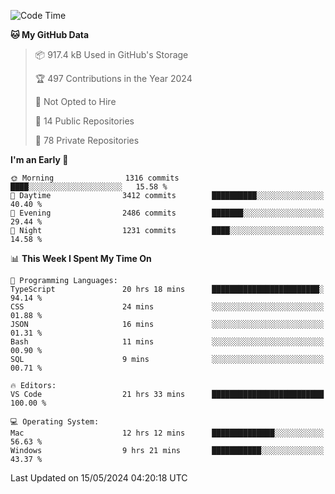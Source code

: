 <!--START_SECTION:waka-->
![Code Time](http://img.shields.io/badge/Code%20Time-5%2C644%20hrs%2010%20mins-blue)

**🐱 My GitHub Data** 

> 📦 917.4 kB Used in GitHub's Storage 
 > 
> 🏆 497 Contributions in the Year 2024
 > 
> 🚫 Not Opted to Hire
 > 
> 📜 14 Public Repositories 
 > 
> 🔑 78 Private Repositories 
 > 
**I'm an Early 🐤** 

```text
🌞 Morning                1316 commits        ████░░░░░░░░░░░░░░░░░░░░░   15.58 % 
🌆 Daytime                3412 commits        ██████████░░░░░░░░░░░░░░░   40.40 % 
🌃 Evening                2486 commits        ███████░░░░░░░░░░░░░░░░░░   29.44 % 
🌙 Night                  1231 commits        ████░░░░░░░░░░░░░░░░░░░░░   14.58 % 
```


📊 **This Week I Spent My Time On** 

```text
💬 Programming Languages: 
TypeScript               20 hrs 18 mins      ████████████████████████░   94.14 % 
CSS                      24 mins             ░░░░░░░░░░░░░░░░░░░░░░░░░   01.88 % 
JSON                     16 mins             ░░░░░░░░░░░░░░░░░░░░░░░░░   01.31 % 
Bash                     11 mins             ░░░░░░░░░░░░░░░░░░░░░░░░░   00.90 % 
SQL                      9 mins              ░░░░░░░░░░░░░░░░░░░░░░░░░   00.71 % 

🔥 Editors: 
VS Code                  21 hrs 33 mins      █████████████████████████   100.00 % 

💻 Operating System: 
Mac                      12 hrs 12 mins      ██████████████░░░░░░░░░░░   56.63 % 
Windows                  9 hrs 21 mins       ███████████░░░░░░░░░░░░░░   43.37 % 
```


 Last Updated on 15/05/2024 04:20:18 UTC
<!--END_SECTION:waka-->

